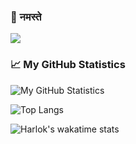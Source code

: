 ### 🙏 नमस्ते

<img src="https://img.shields.io/static/v1?label=Hi&message=Welcome&color=brightgreen"/>


### 📈 My GitHub Statistics

![My GitHub Statistics](https://github-readme-stats.vercel.app/api?username=rakheshthayyur&count_private=true&show_icons=true&hide_title=true)

![Top Langs](https://github-readme-stats.vercel.app/api/top-langs/?username=rakheshthayyur)

![Harlok's wakatime stats](https://github-readme-stats.vercel.app/api/wakatime?username=rakheshthayyur)
